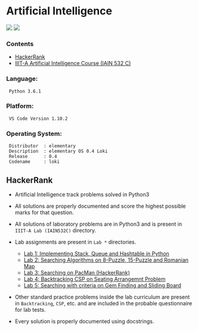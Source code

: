 # Artificial Intelligence 

<img src="https://img.shields.io/badge/language-Python3-brightgreen.svg"/>
<img src="https://img.shields.io/badge/VS Code-1.10.2-blue.svg"/>  

### Contents
* [HackerRank](#hackerrank)
* [IIIT-A Artificial Intelligence Course (IAIN 532 C)](#iiita)

### Language:

```
 Python 3.6.1
```

### Platform:

```
 VS Code Version 1.10.2
```

### Operating System:

```
 Distributor  :	elementary
 Description  :	elementary OS 0.4 Loki
 Release      :	0.4
 Codename     :	loki
```

## HackerRank

* Artificial Intelligence track problems solved in Python3
* All solutions are properly documented and score the highest possible marks for that question.

* All solutions of laboratory problems are in Python3 and is present in `IIIT-A Lab (IAIN532C)` directory.
* Lab assignments are present in `Lab *` directories.
  + [Lab 1: Implementing Stack, Queue and Hashtable in Python](https://github.com/coderIlluminatus/Artificial-Intelligence/tree/master/IIIT-A%20Lab%20(IAIN532C)/Lab%201)
  + [Lab 2: Searching Algorithms on 8-Puzzle, 15-Puzzle and Romanian Map](https://github.com/coderIlluminatus/Artificial-Intelligence/tree/master/IIIT-A%20Lab%20(IAIN532C)/Lab%202)
  + [Lab 3: Searching on PacMan (HackerRank)](https://github.com/coderIlluminatus/Artificial-Intelligence/tree/master/IIIT-A%20Lab%20(IAIN532C)/Lab%203)
  + [Lab 4: Backtracking CSP on Seating Arrangemnt Problem](https://github.com/coderIlluminatus/Artificial-Intelligence/tree/master/IIIT-A%20Lab%20(IAIN532C)/Lab%204)
  + [Lab 5: Searching with criteria on Gem Finding and Sliding Board](https://github.com/coderIlluminatus/Artificial-Intelligence/tree/master/IIIT-A%20Lab%20(IAIN532C)/Lab%205)
* Other standard practice problems inside the lab curriculum are present in `Backtracking`, `CSP`, etc. and are included in the probable questionnaire for lab tests.
* Every solution is properly documented using docstrings.
